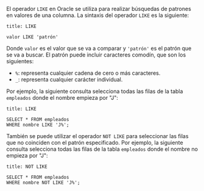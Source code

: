 El operador `LIKE` en Oracle se utiliza para realizar búsquedas de patrones en valores de una columna. La sintaxis del operador `LIKE` es la siguiente:

```ad-important
title: LIKE
```
```
valor LIKE 'patrón'
```

Donde `valor` es el valor que se va a comparar y `'patrón'` es el patrón que se va a buscar. El patrón puede incluir caracteres comodín, que son los siguientes:

-   `%`: representa cualquier cadena de cero o más caracteres.
-   `_`: representa cualquier carácter individual.

Por ejemplo, la siguiente consulta selecciona todas las filas de la tabla `empleados` donde el nombre empieza por "J":

```ad-example
title: LIKE
```
```
SELECT * FROM empleados
WHERE nombre LIKE 'J%';
```

También se puede utilizar el operador `NOT LIKE` para seleccionar las filas que no coinciden con el patrón especificado. Por ejemplo, la siguiente consulta selecciona todas las filas de la tabla `empleados` donde el nombre no empieza por "J":

```ad-example
title: NOT LIKE
```
```
SELECT * FROM empleados
WHERE nombre NOT LIKE 'J%';
```

